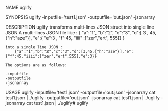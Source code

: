 NAME
    uglify  
    
SYNOPSIS
    uglify -inputfile='test1.json' -outputfile='out.json' -jsonarray

DESCRIPTION
    uglify transforms multi-lines JSON struct into single line JSON
    A multi-lines JSON file like :
        {
            "a":"1",
            "b":"2",
            "c":"3",
            "d":[ 3 , 45,{"h":"aze"}],
            "e":{ "e":3 , "f":45,
            "iiii"    :["zer","ert",
            555]}
        }
      
    into a single line JSON :
        {"a":"1","b":"2","c":"3","d":[3,45,{"h":"aze"}],"e":{"f":45,"iiii":["zer","ert",555],"e":3}}

    The options are as follows:
               
    -inputfile 
    -outputfile
    -jsonarray
                        
USAGE
    uglify -inputfile='test1.json' -outputfile='out.json' -jsonarray
    cat test1.json | ./uglify  -outputfile='out.json' -jsonarray
    cat test1.json | ./uglify   -jsonarray
    cat test1.json | ./uglify# uglify
